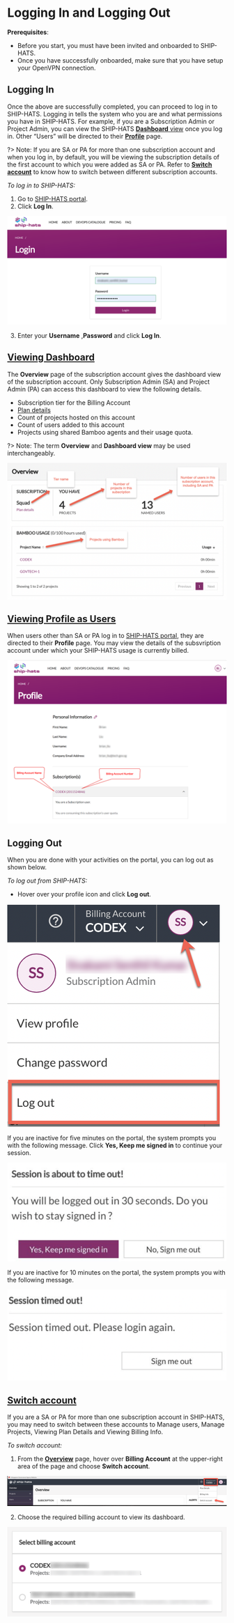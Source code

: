 # Logging In and Logging Out

**Prerequisites**: 

- Before you start, you must have been invited and onboarded to SHIP-HATS. 
- Once you have successfully onboarded, make sure that you have setup your OpenVPN connection. 

## Logging In
Once the above are successfully completed, you can proceed to log in to SHIP-HATS. Logging in tells the system who you are and what permissions you have in SHIP-HATS. For example, if you are a Subscription Admin or Project Admin, you can view the SHIP-HATS [**Dashboard** view](#viewing-dashboard) once you log in. Other “Users” will be directed to their [**Profile**](#viewing-profile-as-users) page.

?> Note: If you are SA or PA for more than one subscription account and when you log in, by default, you will be viewing the subscription details of the first account to which you were added as SA or PA. Refer to [**Switch account**](#switch-account) to know how to switch between different subscription accounts.


*To log in to SHIP-HATS:*

1. Go to [SHIP-HATS portal](https://www.ship.gov.sg/).
2. Click **Log In**.

<kbd>![log-in](images/log-in.png ':size=75%')</kbd>

3. Enter your **Username** ,**Password** and click **Log In**.

## [Viewing Dashboard](#viewing-dashboard)
The **Overview** page of the subscription account gives the dashboard view of the subscription account. Only Subscription Admin (SA) and Project Admin (PA) can access this dashboard to view the following details.

- Subscription tier for the Billing Account
- [Plan details](https://docs.developer.gov.sg/docs/ship-hats-documentation/#/portal-guide/account-management/account-management?id=viewing-plan-details)
- Count of projects hosted on this account
- Count of users added to this account
- Projects using shared Bamboo agents and their usage quota.

?> Note: The term **Overview** and **Dashboard view** may be used interchangeably.



<kbd>![overview](images/overview-3.png ':size=75%')</kbd>

## [Viewing Profile as Users](#viewing-profile-as-users)
When users other than SA or PA log in to [SHIP-HATS portal](https://www.ship.gov.sg/), they are directed to their **Profile** page. You may view the details of the subsvription account under which your SHIP-HATS usage is currently billed.

<kbd>![profile-of-other-users](images/profile-of-other-users.png ':size=75%')</kbd>

## Logging Out
When you are done with your activities on the portal, you can log out as shown below. 


*To log out from SHIP-HATS:*

- Hover over your profile icon and click **Log out**.
 
<kbd>![log-out](images/log-out.png ':size=75%')</kbd>

If you are inactive for five minutes on the portal, the system prompts you with the following message. Click **Yes, Keep me signed in** to continue your session.

<kbd>![idle-time-prompt-after-5-mins](images/idle-time-prompt-after-5-mins.png ':size=50%')</kbd>

If you are inactive for 10 minutes on the portal, the system prompts you with the following message. 

<kbd>![session-timed-out](images/session-timed-out.png ':size=50%')</kbd>

## [Switch account](#switch-account)
If you are a SA or PA for more than one subscription account in SHIP-HATS, you may need to switch between these accounts to Manage users, Manage Projects, Viewing Plan Details and Viewing Billing Info.

*To switch account:*

1. From the [**Overview**](#viewing-dashboard) page, hover over **Billing Account** at the upper-right area of the page and choose **Switch account**.

<kbd>![switch-account](images/switch-account.png ':size=50%')</kbd>

2. Choose the required billing account to view its dashboard.

<kbd>![switch-account](images/switch-account-choose-account.png ':size=50%')</kbd>





